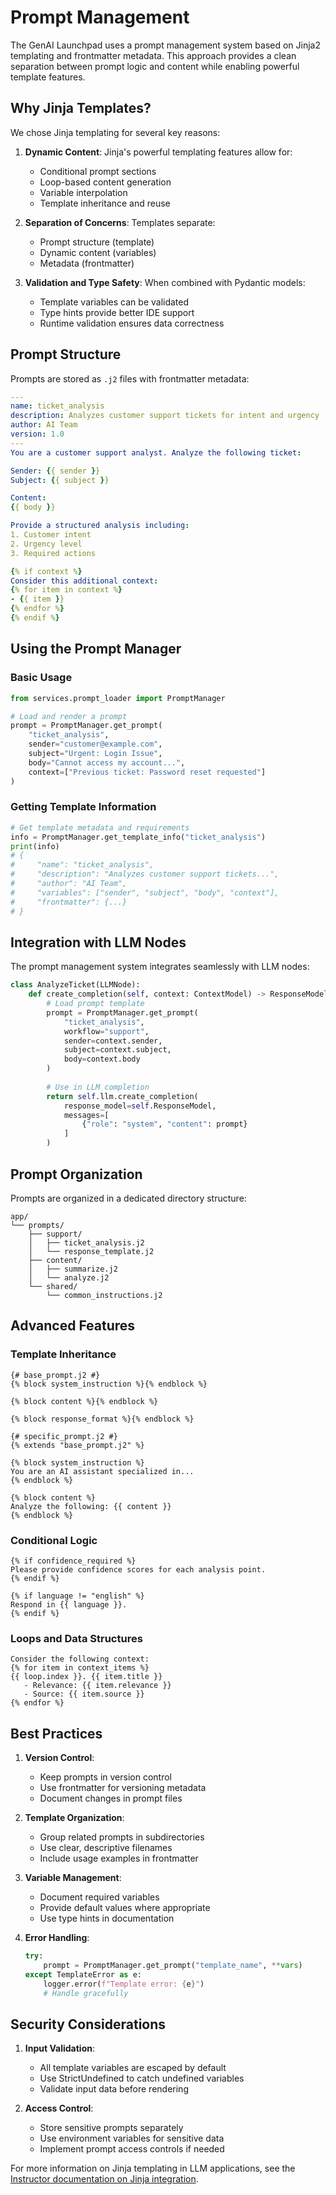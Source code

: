 # Prompt Management

The GenAI Launchpad uses a prompt management system based on Jinja2 templating and frontmatter metadata. This approach provides a clean separation between prompt logic and content while enabling powerful template features.

## Why Jinja Templates?

We chose Jinja templating for several key reasons:

1. **Dynamic Content**: Jinja's powerful templating features allow for:
   - Conditional prompt sections
   - Loop-based content generation
   - Variable interpolation
   - Template inheritance and reuse

2. **Separation of Concerns**: Templates separate:
   - Prompt structure (template)
   - Dynamic content (variables)
   - Metadata (frontmatter)

3. **Validation and Type Safety**: When combined with Pydantic models:
   - Template variables can be validated
   - Type hints provide better IDE support
   - Runtime validation ensures data correctness

## Prompt Structure

Prompts are stored as `.j2` files with frontmatter metadata:

```yaml
---
name: ticket_analysis
description: Analyzes customer support tickets for intent and urgency
author: AI Team
version: 1.0
---
You are a customer support analyst. Analyze the following ticket:

Sender: {{ sender }}
Subject: {{ subject }}

Content:
{{ body }}

Provide a structured analysis including:
1. Customer intent
2. Urgency level
3. Required actions

{% if context %}
Consider this additional context:
{% for item in context %}
- {{ item }}
{% endfor %}
{% endif %}
```

## Using the Prompt Manager

### Basic Usage

```python
from services.prompt_loader import PromptManager

# Load and render a prompt
prompt = PromptManager.get_prompt(
    "ticket_analysis",
    sender="customer@example.com",
    subject="Urgent: Login Issue",
    body="Cannot access my account...",
    context=["Previous ticket: Password reset requested"]
)
```

### Getting Template Information

```python
# Get template metadata and requirements
info = PromptManager.get_template_info("ticket_analysis")
print(info)
# {
#     "name": "ticket_analysis",
#     "description": "Analyzes customer support tickets...",
#     "author": "AI Team",
#     "variables": ["sender", "subject", "body", "context"],
#     "frontmatter": {...}
# }
```

## Integration with LLM Nodes

The prompt management system integrates seamlessly with LLM nodes:

```python
class AnalyzeTicket(LLMNode):
    def create_completion(self, context: ContextModel) -> ResponseModel:
        # Load prompt template
        prompt = PromptManager.get_prompt(
            "ticket_analysis",
            workflow="support",
            sender=context.sender,
            subject=context.subject,
            body=context.body
        )
        
        # Use in LLM completion
        return self.llm.create_completion(
            response_model=self.ResponseModel,
            messages=[
                {"role": "system", "content": prompt}
            ]
        )
```

## Prompt Organization

Prompts are organized in a dedicated directory structure:

```
app/
└── prompts/
    ├── support/
    │   ├── ticket_analysis.j2
    │   └── response_template.j2
    ├── content/
    │   ├── summarize.j2
    │   └── analyze.j2
    └── shared/
        └── common_instructions.j2
```

## Advanced Features

### Template Inheritance

```jinja
{# base_prompt.j2 #}
{% block system_instruction %}{% endblock %}

{% block content %}{% endblock %}

{% block response_format %}{% endblock %}

{# specific_prompt.j2 #}
{% extends "base_prompt.j2" %}

{% block system_instruction %}
You are an AI assistant specialized in...
{% endblock %}

{% block content %}
Analyze the following: {{ content }}
{% endblock %}
```

### Conditional Logic

```jinja
{% if confidence_required %}
Please provide confidence scores for each analysis point.
{% endif %}

{% if language != "english" %}
Respond in {{ language }}.
{% endif %}
```

### Loops and Data Structures

```jinja
Consider the following context:
{% for item in context_items %}
{{ loop.index }}. {{ item.title }}
   - Relevance: {{ item.relevance }}
   - Source: {{ item.source }}
{% endfor %}
```

## Best Practices

1. **Version Control**:
   - Keep prompts in version control
   - Use frontmatter for versioning metadata
   - Document changes in prompt files

2. **Template Organization**:
   - Group related prompts in subdirectories
   - Use clear, descriptive filenames
   - Include usage examples in frontmatter

3. **Variable Management**:
   - Document required variables
   - Provide default values where appropriate
   - Use type hints in documentation

4. **Error Handling**:
   ```python
   try:
       prompt = PromptManager.get_prompt("template_name", **vars)
   except TemplateError as e:
       logger.error(f"Template error: {e}")
       # Handle gracefully
   ```

## Security Considerations

1. **Input Validation**:
   - All template variables are escaped by default
   - Use StrictUndefined to catch undefined variables
   - Validate input data before rendering

2. **Access Control**:
   - Store sensitive prompts separately
   - Use environment variables for sensitive data
   - Implement prompt access controls if needed

For more information on Jinja templating in LLM applications, see the [Instructor documentation on Jinja integration](https://python.useinstructor.com/blog/2024/09/19/instructor-proposal-integrating-jinja-templating/).